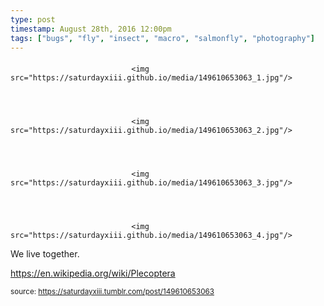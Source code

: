 ```yaml
---
type: post
timestamp: August 28th, 2016 12:00pm
tags: ["bugs", "fly", "insect", "macro", "salmonfly", "photography"]
---
```

####


                               <img src="https://saturdayxiii.github.io/media/149610653063_1.jpg"/>
                           

                                                                                                                           

                               <img src="https://saturdayxiii.github.io/media/149610653063_2.jpg"/>
                           

                                                                                                                           

                               <img src="https://saturdayxiii.github.io/media/149610653063_3.jpg"/>
                           

                                                                                                                           

                               <img src="https://saturdayxiii.github.io/media/149610653063_4.jpg"/>
                           

                                                                                                                      
We live together.

<a href="https://en.wikipedia.org/wiki/Plecoptera" target="_blank">https://en.wikipedia.org/wiki/Plecoptera</a><br/>
 
                                    
                
                
                
                
                                
<small>source: https://saturdayxiii.tumblr.com/post/149610653063</small>